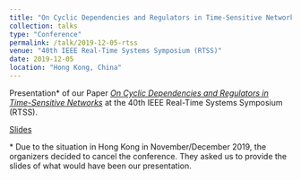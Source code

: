 ```yaml
---
title: "On Cyclic Dependencies and Regulators in Time-Sensitive Networks"
collection: talks
type: "Conference"
permalink: /talk/2019-12-05-rtss
venue: "40th IEEE Real-Time Systems Symposium (RTSS)"
date: 2019-12-05
location: "Hong Kong, China"
---
```


Presentation\* of our Paper [*On Cyclic Dependencies and Regulators in Time-Sensitive Networks*](/publication/2020-04-02-on-cyclic-dependencies) at the 40th IEEE Real-Time Systems Symposium (RTSS).

[Slides](/files/2019-12-05-rtss-slides.pdf)

\* Due to the situation in Hong Kong in November/December 2019, the organizers decided to cancel the conference.
They asked us to provide the slides of what would have been our presentation.

